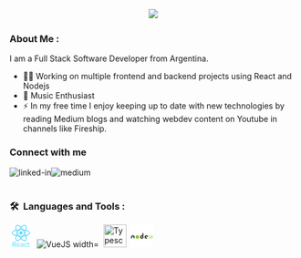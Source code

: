 <p align="center"><img src="https://c.tenor.com/mGgWY8RkgYMAAAAC/hello-world.gif"/></p>

### About Me :

I am a Full Stack Software Developer from Argentina.

- 👨‍💻 Working on multiple frontend and backend projects using React and Nodejs
- 🎵 Music Enthusiast
- ⚡ In my free time I enjoy keeping up to date with new technologies by reading Medium blogs and watching webdev content on Youtube in channels like Fireship.


### Connect with me

[<img align="left" alt="linked-in" src="https://img.shields.io/badge/linkedin-%230077B5.svg?&style=for-the-badge&logo=linkedin&logoColor=white" />](https://www.linkedin.com/in/tomas-villagra/)
[<img align="left" alt="medium" src="https://img.shields.io/badge/medium-%2312100E.svg?&style=for-the-badge&logo=medium&logoColor=white" />](https://medium.com/@villagrat)
<br>
<br>

### 🛠 &nbsp;Languages and Tools :

<p>
<img src="https://github.com/devicons/devicon/blob/master/icons/react/react-original-wordmark.svg" title="React" alt="React" width="40" height="40"/>&nbsp;
<img src="https://cdn.jsdelivr.net/gh/devicons/devicon/icons/vuejs/vuejs-original.svg" title="VueJS width="40" height="40"/>&nbsp;
<img src="https://cdn.jsdelivr.net/gh/devicons/devicon/icons/typescript/typescript-original.svg" title="Typescript" width="40" height="40" />&nbsp;
<img src="https://github.com/devicons/devicon/blob/master/icons/nodejs/nodejs-original-wordmark.svg" title="NodeJS" alt="NodeJS" width="40" height="40"/>&nbsp;


</p>
